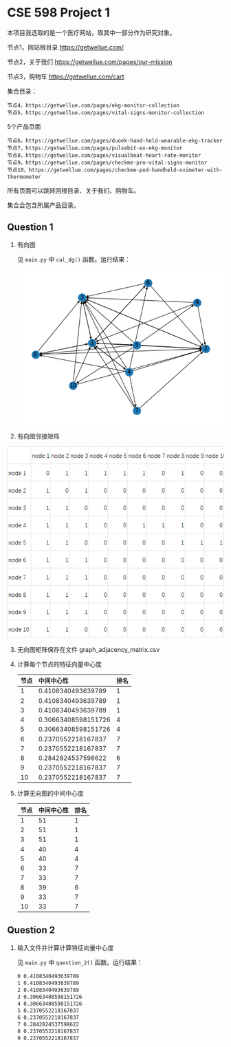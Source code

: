 # CSE 598 Project 1

本项目我选取的是一个医疗网站，取其中一部分作为研究对象。

节点1，网站根目录 https://getwellue.com/

节点2，关于我们 https://getwellue.com/pages/our-mission

节点3，购物车 https://getwellue.com/cart

集合目录：

```
节点4，https://getwellue.com/pages/ekg-monitor-collection
节点5，https://getwellue.com/pages/vital-signs-monitor-collection
```

5个产品页面

	节点6，https://getwellue.com/pages/duoek-hand-held-wearable-ekg-tracker
	节点7，https://getwellue.com/pages/pulsebit-ex-ekg-monitor
	节点8，https://getwellue.com/pages/visualbeat-heart-rate-monitor
	节点9，https://getwellue.com/pages/checkme-pro-vital-signs-monitor
	节点10，https://getwellue.com/pages/checkme-pod-handheld-oximeter-with-thermometer
所有页面可以跳转回根目录、关于我们、购物车。

集合会包含所属产品目录。

## Question 1

1. 有向图

   见 `main.py` 中 `cal_dg()` 函数。运行结果：

   ![有向图](./dg_1.png)

2. 有向图邻接矩阵

![dg_adjacency_matrix.png](./dg_adjacency_matrix.png)

3. 无向图矩阵保存在文件 graph_adjacency_matrix.csv

4. 计算每个节点的特征向量中心度

   | 节点 | 中间中心性 | 排名 |
   | ---- | ---------- | ---- |
   | 1    | 0.4108340493639789 | 1 |
   | 2    | 0.4108340493639789 | 1 |
   | 3    | 0.4108340493639789 | 1 |
   | 4    | 0.30663408598151726 | 4 |
   | 5    | 0.30663408598151726 | 4 |
   | 6    | 0.2370552218167837 | 7 |
   | 7    | 0.2370552218167837 | 7 |
   | 8    | 0.2842824537598622 | 6 |
   | 9    | 0.2370552218167837 | 7 |
   | 10    | 0.2370552218167837 | 7 |

5. 计算无向图的中间中心度

   | 节点 | 中间中心性 | 排名 |
   | ---- | ---------- | ---- |
   | 1    | 51         | 1    |
   | 2    | 51         | 1    |
   | 3    | 51         | 1    |
   | 4    | 40         | 4    |
   | 5    | 40         | 4    |
   | 6    | 33         | 7    |
   | 7    | 33         | 7    |
   | 8    | 39         | 6    |
   | 9    | 33         | 7    |
   | 10   | 33         | 7    |

## Question 2

1. 输入文件并计算计算特征向量中心度

   见 `main.py` 中 `question_2()` 函数。运行结果：

   ```
   0 0.4108340493639789
   1 0.4108340493639789
   2 0.4108340493639789
   3 0.30663408598151726
   4 0.30663408598151726
   5 0.2370552218167837
   6 0.2370552218167837
   7 0.2842824537598622
   8 0.2370552218167837
   9 0.2370552218167837
   ```

   